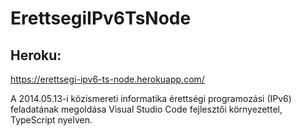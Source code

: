 # ErettsegiIPv6TsNode

## Heroku:

https://erettsegi-ipv6-ts-node.herokuapp.com/

A 2014.05.13-i közismereti informatika érettségi programozási (IPv6) feladatának megoldása Visual Studio Code fejlesztői környezettel, TypeScript nyelven.
